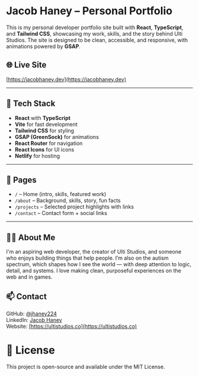 # Jacob Haney – Personal Portfolio

This is my personal developer portfolio site built with **React**, **TypeScript**, and **Tailwind CSS**, showcasing my work, skills, and the story behind Ulti Studios. The site is designed to be clean, accessible, and responsive, with animations powered by **GSAP**.

## 🌐 Live Site
[https://jacobhaney.dev](https://jacobhaney.dev)

---

## 🧰 Tech Stack

- **React** with **TypeScript**
- **Vite** for fast development
- **Tailwind CSS** for styling
- **GSAP (GreenSock)** for animations
- **React Router** for navigation
- **React Icons** for UI icons
- **Netlify** for hosting

---

## 🚀 Pages

- `/` – Home (intro, skills, featured work)
- `/about` – Background, skills, story, fun facts
- `/projects` – Selected project highlights with links
- `/contact` – Contact form + social links

---

## 🙋‍♂️ About Me
I'm an aspiring web developer, the creator of Ulti Studios, and someone who enjoys building things that help people. I’m also on the autism spectrum, which shapes how I see the world — with deep attention to logic, detail, and systems. I love making clean, purposeful experiences on the web and in games.

## 📫 Contact
GitHub: [@jhaney224](https://github.com/jhaney224)<br>
LinkedIn: [Jacob Haney](https://www.linkedin.com/in/jacobhaney224/)<br>
Website: [https://ultistudios.co](https://ultistudios.co)

# 📄 License
This project is open-source and available under the MIT License.
